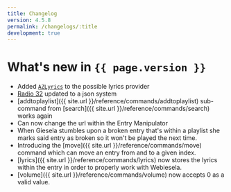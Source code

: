 ```yaml
---
title: Changelog
version: 4.5.8
permalink: /changelogs/:title
development: true
---
```


# What's new in `{{ page.version }}`
- Added [`AZLyrics`](http://www.azlyrics.com/) to the possible lyrics provider
- [Radio 32](http://radio32.ch/) updated to a json system 
- [addtoplaylist]({{ site.url }}/reference/commands/addtoplaylist) sub-command from [search]({{ site.url }}/reference/commands/search) works again
- Can now change the url within the Entry Manipulator
- When Giesela stumbles upon a broken entry that's within a playlist she marks said entry as broken so it won't be played the next time.
- Introducing the [move]({{ site.url }}/reference/commands/move) command which can move an entry from and to a given index.
- [lyrics]({{ site.url }}/reference/commands/lyrics) now stores the lyrics within the entry in order to properly work with Webiesela.
- [volume]({{ site.url }}/reference/commands/volume) now accepts 0 as a valid value.

